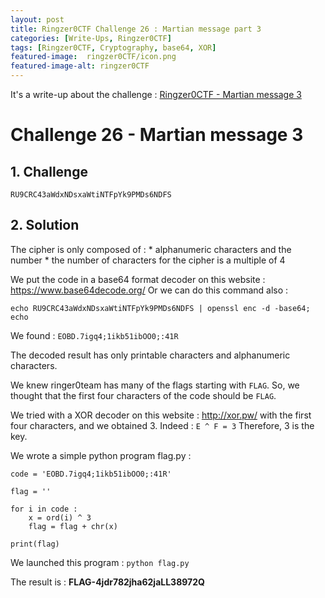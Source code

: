 ```yaml
---
layout: post
title: Ringzer0CTF Challenge 26 : Martian message part 3 
categories: [Write-Ups, Ringzer0CTF]
tags: [Ringzer0CTF, Cryptography, base64, XOR]
featured-image:  ringzer0CTF/icon.png
featured-image-alt: ringzer0CTF
---
```


It's a write-up about the challenge : [Ringzer0CTF - Martian message 3](https://ringzer0ctf.com/challenges/26)

# Challenge 26 - Martian message 3

## 1. Challenge

`RU9CRC43aWdxNDsxaWtiNTFpYk9PMDs6NDFS`


## 2. Solution

The cipher is only composed of :
	* alphanumeric characters and the number 
	* the number of characters for the cipher is a multiple of 4

We put the code in a base64 format decoder on this website :
https://www.base64decode.org/
Or we can do this command also :
```
echo RU9CRC43aWdxNDsxaWtiNTFpYk9PMDs6NDFS | openssl enc -d -base64; echo
```

We found : `EOBD.7igq4;1ikb51ibOO0;:41R`

The decoded result has only printable characters and alphanumeric characters.

We knew ringer0team has many of the flags starting with `FLAG`.
So, we thought that the first four characters of the code should be `FLAG`.

We tried with a XOR decoder on this website : http://xor.pw/
with the first four characters, and we obtained 3. Indeed : `E ^ F = 3`
Therefore, 3 is the key.

We wrote a simple python program flag.py :

```
code = 'EOBD.7igq4;1ikb51ibOO0;:41R'

flag = ''

for i in code :
	x = ord(i) ^ 3
	flag = flag + chr(x)
	
print(flag)
```

We launched this program : `python flag.py`

The result is : **FLAG-4jdr782jha62jaLL38972Q**